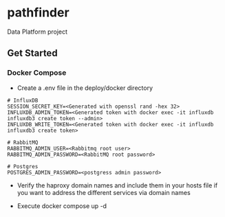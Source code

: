 # pathfinder

Data Platform project

## Get Started

### Docker Compose

- Create a .env file in the deploy/docker directory

```shell
# InfluxDB
SESSION_SECRET_KEY=<Generated with openssl rand -hex 32>
INFLUXDB_ADMIN_TOKEN=<Generated token with docker exec -it influxdb influxdb3 create token --admin>
INFLUXDB_WRITE_TOKEN=<Generated token with docker exec -it influxdb influxdb3 create token>

# RabbitMQ
RABBITMQ_ADMIN_USER=<Rabbitmq root user>
RABBITMQ_ADMIN_PASSWORD=<RabbitMQ root password>

# Postgres
POSTGRES_ADMIN_PASSWORD=<postgress admin password>
```

- Verify the haproxy domain names and include them in your hosts file if you want to address the different services via domain names

- Execute docker compose up -d
